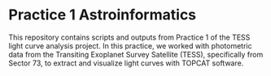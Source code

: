# Practice 1 Astroinformatics
This repository contains scripts and outputs from Practice 1 of the TESS light curve analysis project.  In this practice, we worked with photometric data from the Transiting Exoplanet Survey Satellite (TESS), specifically from Sector 73, to extract and visualize light curves with TOPCAT software.
